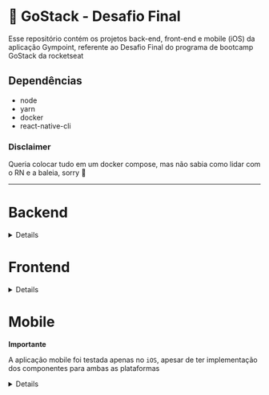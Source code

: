 # :rocket: GoStack - Desafio Final

Esse repositório contém os projetos back-end, front-end e mobile (iOS) da aplicação Gympoint, referente ao Desafio Final do programa de bootcamp GoStack da rocketseat

## Dependências
- node
- yarn
- docker
- react-native-cli

### Disclaimer

Queria colocar tudo em um docker compose, mas não sabia como lidar com o RN e a baleia, sorry :whale:

---

# Backend
<details>

  ## Setup
  Abrir diretório `gympoint-backend` e seguir as instruções abaixo

  ### Node modules
  ```
  yarn install
  ```

  ### Banco de Dados

  Subir um container postgres e criar um database `gympoint` seguindo as configurações de `src/config/database.js`

  ```
  docker run --name database -e POSTGRES_PASSWORD=docker -p 5432:5432 -d postgres:11
  ```

  Rodar as migrations para criar as tabelas

  ```
  yarn sequelize db:migrate
  ```

  Rodar as seeds para popular as tabelas

  ```
  yarn sequelize db:seed:all
  ```

  ### Redis

  Utilizaremos o redis para armazenar os jobs de envio de email. Subir um container seguindo as configurações de `src/config/redis.js`

  ```
  docker run --name gympoint -p 6379:6379 -d redis:alpine
  ```

  ### Rodando a aplicação

  Executar o comando abaixo. A aplicação estará rodando na porta 3333
  ```
  yarn dev
  ```

  Em um outro terminal, deixar rodando o consumidor dos jobs

  ```
  yarn queue
  ```

  ### Api
  Uma collection do `Postman` pode ser importada a partir desse link https://www.getpostman.com/collections/9cbe7749b2497f14ddce (não usei `Insomnia` pois eu precisava sincronizar em duas máquinas :alien:)

</details>


# Frontend

<details>

  ## Setup
  Abrir diretório `gympoint-web` e seguir as instruções abaixo

  ### Node modules
  ```
  yarn install
  ```

  ### Rodando a aplicação

  ```
  yarn start
  ```

  ### Obs
  Deixei um TODO list dentro do readme do projeto, com algumas dúvidas pendentes

</details>


# Mobile

**Importante**

A aplicação mobile foi testada apenas no `iOS`, apesar de ter implementação dos componentes para ambas as plataformas

<details>

  ## Setup
  Abrir diretório `gympoint_mobile` e seguir as instruções abaixo

  ### Rodando a aplicação

  ```
  react-native run-ios
  ```

</details>
